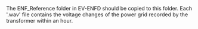 The ENF_Reference folder in EV-ENFD should be copied to this folder. Each '.wav' file contains the voltage changes of the power grid recorded by the transformer within an hour.
